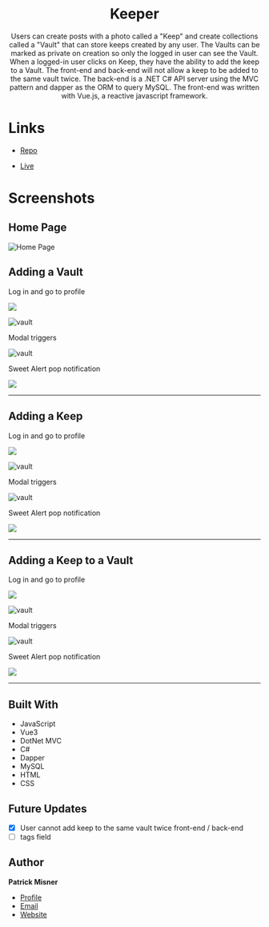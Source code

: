 
<h1 align="center"><project-name> Keeper</h1>

<p align="center"><project-description>Users can create posts with a photo called a "Keep" and create collections called a "Vault" that can store keeps created by any user. The Vaults can be marked as private on creation so only the logged in user can see the Vault. When a logged-in user clicks on Keep, they have the ability to add the keep to a Vault. The front-end and back-end will not allow a keep to be added to the same vault twice. The back-end is a .NET C# API server using the MVC pattern and dapper as the ORM to query MySQL. The front-end was written with Vue.js, a reactive javascript framework.</p>

# Links

- [Repo](https://github.com/patrick-misner/Keepr "Keeper Repo")

- [Live](https://keeper-pm.herokuapp.com/ "Live View")



# Screenshots

## Home Page

![Home Page](/src/assets/img/homepage.png "Home Page")




## Adding a Vault

Log in and go to profile

![](/Keepr.client/src/assets/img/myprofile.png)

![vault](/Keepr.client/src/assets/img/addvault.png)

Modal triggers

![vault](/Keepr.client/src/assets/img/privatevault.png)

Sweet Alert pop notification

![](/Keepr.client/src/assets/img/Pop-notify.png)
- - -
## Adding a Keep

Log in and go to profile

![](/Keepr.client/src/assets/img/myprofile.png)

![vault](/Keepr.client/src/assets/img/addkeep.png)

Modal triggers

![vault](/Keepr.client/src/assets/img/keepform.png)

Sweet Alert pop notification

![](/Keepr.client/src/assets/img/keep-pop.png)

- - -
## Adding a Keep to a Vault

Log in and go to profile

![](/Keepr.client/src/assets/img/myprofile.png)

![vault](/Keepr.client/src/assets/img/addkeep.png)

Modal triggers

![vault](/Keepr.client/src/assets/img/keepform.png)

Sweet Alert pop notification

![](/Keepr.client/src/assets/img/keep-pop.png)

- - -



## Built With


- JavaScript
- Vue3
- DotNet MVC
- C#
- Dapper
- MySQL
- HTML
- CSS

## Future Updates

- [x] User cannot add keep to the same vault twice front-end / back-end
- [ ] tags field

## Author

**Patrick Misner**

- [Profile](https://github.com/patrick-misner "Patrick Misner")
- [Email](mailto:misner.patrick@gmail.com?subject=Hi "Hi!")
- [Website](https://kingtechnologies.in "Welcome")

